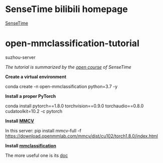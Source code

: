# SenseTime bilibili homepage
[SenseTime](https://space.bilibili.com/630319191)

# open-mmclassification-tutorial
suzhou-server

*The tutorial is summarized by the [open course](https://www.bilibili.com/video/BV1Lh411S7VY) of SenseTime*


**Create a virtual environment**

conda create -n open-mmclassification python=3.7 -y

**Install a proper PyTorch**

conda install pytorch==1.8.0 torchvision==0.9.0 torchaudio==0.8.0 cudatoolkit=10.2 -c pytorch

**Install [MMCV](https://github.com/open-mmlab/mmcv)**

In this server: pip install mmcv-full -f https://download.openmmlab.com/mmcv/dist/cu102/torch1.8.0/index.html

**Install [mmclassification](https://github.com/open-mmlab/mmclassification)**

The more useful one is its [doc](https://mmclassification.readthedocs.io/en/latest/)
